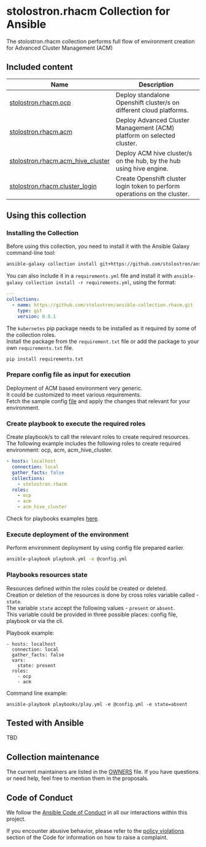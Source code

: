 # stolostron.rhacm Collection for Ansible
The stolostron.rhacm collection performs full flow of environment creation for Advanced Cluster Management (ACM)

## Included content

Name | Description
--- | ---
[stolostron.rhacm.ocp](docs/ocp.md)| Deploy standalone Openshift cluster/s on different cloud platforms.
[stolostron.rhacm.acm](docs/acm.md)| Deploy Advanced Cluster Management (ACM) platform on selected cluster.
[stolostron.rhacm.acm_hive_cluster](docs/acm_hive_cluster.md)| Deploy ACM hive cluster/s on the hub, by the hub using hive engine.
[stolostron.rhacm.cluster_login](docs/cluster_login.md)| Create Openshift cluster login token to perform operations on the cluster.

## Using this collection

### Installing the Collection

Before using this collection, you need to install it with the Ansible Galaxy command-line tool:
```bash
ansible-galaxy collection install git+https://github.com/stolostron/ansible-collection.rhacm.git,0.0.1
```

You can also include it in a `requirements.yml` file and install it with `ansible-galaxy collection install -r requirements.yml`, using the format:
```yaml
---
collections:
  - name: https://github.com/stolostron/ansible-collection.rhacm.git
    type: git
    version: 0.0.1
```

The `kubernetes` pip package needs to be installed as it required by some of the collection roles.  
Install the package from the `requirement.txt` file or add the package to your own `requirements.txt` file.
```bash
pip install requirements.txt
```

### Prepare config file as input for execution

Deployment of ACM based environment very generic.  
It could be customized to meet various requirements.  
Fetch the sample config [file](docs/config-sample.yml) and apply the changes that relevant for your environment.

### Create playbook to execute the required roles

Create playbook/s to call the relevant roles to create required resources.  
The following example includes the following roles to create required environment: ocp, acm, acm_hive_cluster.
```yaml
- hosts: localhost
  connection: local
  gather_facts: false
  collections:
    - stolostron.rhacm
  roles:
    - ocp
    - acm
    - acm_hive_cluster
```
Check for playbooks examples [here](docs/playbooks_examples/).

### Execute deployment of the environment

Perform environment deployment by using config file prepared earlier.
```bash
ansible-playbook playbook.yml -e @config.yml
```

### Playbooks resources state

Resources defined within the roles could be created or deleted.  
Creation or deletion of the resources is done by cross roles variable called - `state`.  
The variable `state` accept the following values - `present` or `absent`.  
This variable could be provided in three possible places: config file, playbook or via the cli.

Playbook example:
```
- hosts: localhost
  connection: local
  gather_facts: false
  vars:
    state: present
  roles:
    - ocp
    - acm
```

Command line example:
```
ansible-playbook playbooks/play.yml -e @config.yml -e state=absent
```

## Tested with Ansible

TBD

## Collection maintenance

The current maintainers are listed in the [OWNERS](OWNERS) file. If you have questions or need help, feel free to mention them in the proposals.

## Code of Conduct

We follow the [Ansible Code of Conduct](https://docs.ansible.com/ansible/devel/community/code_of_conduct.html) in all our interactions within this project.

If you encounter abusive behavior, please refer to the [policy violations](https://docs.ansible.com/ansible/devel/community/code_of_conduct.html#policy-violations) section of the Code for information on how to raise a complaint.
